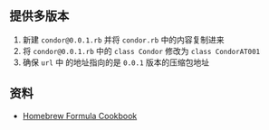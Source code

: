 
## 提供多版本

1. 新建 `condor@0.0.1.rb` 并将 `condor.rb` 中的内容复制进来
2. 将 `condor@0.0.1.rb` 中的 `class Condor` 修改为 `class CondorAT001`
3. 确保 `url` 中 的地址指向的是 `0.0.1` 版本的压缩包地址

## 资料

- [Homebrew Formula Cookbook](https://docs.brew.sh/Formula-Cookbook)

